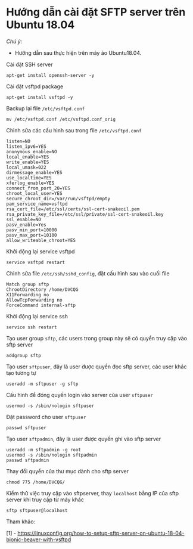 # Hướng dẫn cài đặt SFTP server trên Ubuntu 18.04

*Chú ý:*
 - Hướng dẫn sau thực hiện trên máy ảo Ubuntu18.04.

Cài đặt SSH server
```
apt-get install openssh-server -y
```

Cài đặt vsftpd package
```
apt-get install vsftpd -y
```

Backup lại file `/etc/vsftpd.conf`
```
mv /etc/vsftpd.conf /etc/vsftpd.conf_orig
```
 
Chỉnh sửa các cấu hình sau trong file `/etc/vsftpd.conf`
``` 
listen=NO
listen_ipv6=YES
anonymous_enable=NO
local_enable=YES
write_enable=YES
local_umask=022
dirmessage_enable=YES
use_localtime=YES
xferlog_enable=YES
connect_from_port_20=YES
chroot_local_user=YES
secure_chroot_dir=/var/run/vsftpd/empty
pam_service_name=vsftpd
rsa_cert_file=/etc/ssl/certs/ssl-cert-snakeoil.pem
rsa_private_key_file=/etc/ssl/private/ssl-cert-snakeoil.key
ssl_enable=NO
pasv_enable=Yes
pasv_min_port=10000
pasv_max_port=10100
allow_writeable_chroot=YES
```

Khởi động lại service vsftpd
```
service vsftpd restart
```

Chỉnh sửa file `/etc/ssh/sshd_config`, đặt cấu hình sau vào cuối file
```
Match group sftp
ChrootDirectory /home/DVCQG
X11Forwarding no
AllowTcpForwarding no
ForceCommand internal-sftp
```

Khời động lại service ssh
```
service ssh restart
```

Tạo user group `sftp`, các users trong group này sẽ có quyền truy cập vào sftp server
```
addgroup sftp
```

Tạo user `sftpuser`, đây là user được quyền đọc sftp server, các user khác tạo tương tự
```
useradd -m sftpuser -g sftp
```

Cấu hình để đóng quyền login vào server của user `sftpuser` 
```
usermod -s /sbin/nologin sftpuser
```

Đặt password cho user `sftpuser`
```
passwd sftpuser 
```

Tạo user `sftpadmin`, đây là user được quyền ghi vào sftp server
```
useradd -m sftpadmin -g root
usermod -s /sbin/nologin sftpadmin
passwd sftpadmin
```

Thay đổi quyền của thư mục dành cho sftp server
```
chmod 775 /home/DVCQG/
```

Kiểm thử việc truy cập vào sftpserver, thay `localhost` bằng IP của sftp server khi truy cập từ máy khác
```
sftp sftpuser@localhost
```

Tham khảo:

[1] - https://linuxconfig.org/how-to-setup-sftp-server-on-ubuntu-18-04-bionic-beaver-with-vsftpd